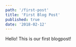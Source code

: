 ```yaml
---
path: '/first-post'
title: 'First Blog Post'
published: true
date: '2018-02-12'
---
```


Hello! This is our first blogpost!